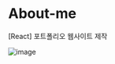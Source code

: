 # About-me
[React] 포트폴리오 웹사이트 제작

![image](https://user-images.githubusercontent.com/45025551/141726707-144f4dfe-244c-410a-a603-efcbcaa3c1c7.png)
